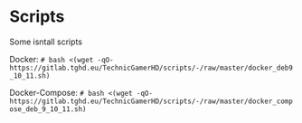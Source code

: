 # Scripts

Some isntall scripts

Docker:
`# bash <(wget -qO- https://gitlab.tghd.eu/TechnicGamerHD/scripts/-/raw/master/docker_deb9_10_11.sh)`

Docker-Compose:
`# bash <(wget -qO- https://gitlab.tghd.eu/TechnicGamerHD/scripts/-/raw/master/docker_compose_deb_9_10_11.sh)`


